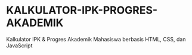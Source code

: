 # KALKULATOR-IPK-PROGRES-AKADEMIK
Kalkulator IPK &amp; Progres Akademik Mahasiswa berbasis HTML, CSS, dan JavaScript
